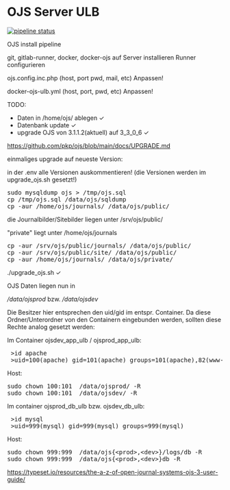 # OJS Server ULB

[![pipeline status](https://git.itz.uni-halle.de/ulb/ulb-ojs/badges/master/pipeline.svg)](https://git.itz.uni-halle.de/ulb/ulb-ojs/badges/master/pipeline.svg)


OJS install pipeline


git, gitlab-runner, docker, docker-ojs auf Server installieren 
Runner configurieren

ojs.config.inc.php (host, port pwd, mail, etc) Anpassen!

docker-ojs-ulb.yml  (host, port, pwd, etc) Anpassen!

TODO: 

- Daten in /home/ojs/ ablegen &#10003;
- Datenbank update &#10003;
- upgrade OJS von 3.1.1.2(aktuell) auf 3_3_0_6 &#10003;


https://github.com/pkp/ojs/blob/main/docs/UPGRADE.md


einmaliges upgrade auf neueste Version:

in der .env alle Versionen auskommentieren! (die Versionen werden im upgrade_ojs.sh gesetzt!)

<pre>
sudo mysqldump ojs > /tmp/ojs.sql
cp /tmp/ojs.sql /data/ojs/sqldump
cp -aur /home/ojs/journals/ /data/ojs/public/
</pre>

die Journalbilder/Sitebilder liegen unter /srv/ojs/public/

"private" liegt unter /home/ojs/journals

<pre>
cp -aur /srv/ojs/public/journals/ /data/ojs/public/
cp -aur /srv/ojs/public/site/ /data/ojs/public/
cp -aur /home/ojs/journals/ /data/ojs/private/
</pre>

./upgrade_ojs.sh &#10003;

OJS Daten liegen nun in 

_/data/ojsprod_ bzw. _/data/ojsdev_

Die Besitzer hier entsprechen den uid/gid im entspr. Container.
Da diese Ordner/Unterordner von den Containern eingebunden werden, sollten diese Rechte analog gesetzt werden:

Im Container ojsdev_app_ulb / ojsprod_app_ulb:
<pre>
 >id apache   
 >uid=100(apache) gid=101(apache) groups=101(apache),82(www-data),101(apache)
</pre>

Host:
<pre>
sudo chown 100:101  /data/ojsprod/ -R
sudo chown 100:101  /data/ojsdev/ -R
</pre>


Im container ojsprod_db_ulb bzw. ojsdev_db_ulb:
<pre>
 >id mysql  
 >uid=999(mysql) gid=999(mysql) groups=999(mysql)
</pre>

Host:
<pre>
sudo chown 999:999  /data/ojs{&lt;prod&gt;,&lt;dev&gt;}/logs/db -R 
sudo chown 999:999  /data/ojs{&lt;prod&gt;,&lt;dev&gt;}db -R 
</pre>




https://typeset.io/resources/the-a-z-of-open-journal-systems-ojs-3-user-guide/